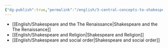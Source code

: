 ```yaml
---
{"dg-publish":true,"permalink":"/english/3-central-concepts-to-shakespeare/"}
---
```


- [[English/Shakespeare and the The Renaissance\|Shakespeare and the The Renaissance]]
- [[English/Shakespeare and Religion\|Shakespeare and Religion]]
- [[English/Shakespeare and social order\|Shakespeare and social order]]